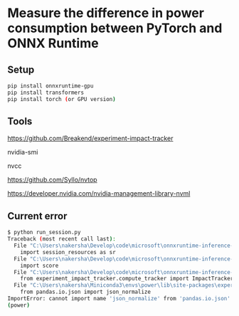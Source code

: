 # Measure the difference in power consumption between PyTorch and ONNX Runtime

## Setup

```bash
pip install onnxruntime-gpu
pip install transformers
pip install torch (or GPU version)
```

## Tools

https://github.com/Breakend/experiment-impact-tracker

nvidia-smi

nvcc

https://github.com/Syllo/nvtop


https://developer.nvidia.com/nvidia-management-library-nvml 


## Current error

```bash
$ python run_session.py 
Traceback (most recent call last):
  File "C:\Users\nakersha\Develop\code\microsoft\onnxruntime-inference-examples\python\power\run_session.py", line 3, in <module>
    import session_resources as sr
  File "C:\Users\nakersha\Develop\code\microsoft\onnxruntime-inference-examples\python\power\session_resources.py", line 2, in <module>
    import score
  File "C:\Users\nakersha\Develop\code\microsoft\onnxruntime-inference-examples\python\power\score.py", line 8, in <module>
    from experiment_impact_tracker.compute_tracker import ImpactTracker
  File "C:\Users\nakersha\Miniconda3\envs\power\lib\site-packages\experiment_impact_tracker\compute_tracker.py", line 16, in <module>
    from pandas.io.json import json_normalize
ImportError: cannot import name 'json_normalize' from 'pandas.io.json' (C:\Users\nakersha\Miniconda3\envs\power\lib\site-packages\pandas\io\json\__init__.py)
(power) 
```